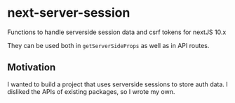 # next-server-session
Functions to handle serverside session data and csrf tokens for nextJS 10.x

They can be used both in `getServerSideProps` as well as in API routes.

## Motivation
I wanted to build a project that uses serverside sessions to store auth data. I disliked the APIs of existing packages,
so I wrote my own.
